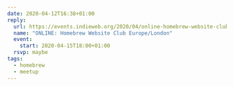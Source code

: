 ```yaml
---
date: 2020-04-12T16:38+01:00
reply:
  url: https://events.indieweb.org/2020/04/online-homebrew-website-club-europe-london-vco13rIPAzZU
  name: "ONLINE: Homebrew Website Club Europe/London"
  event:
    start: 2020-04-15T18:00+01:00
  rsvp: maybe
tags:
  - homebrew
  - meetup
---
```

